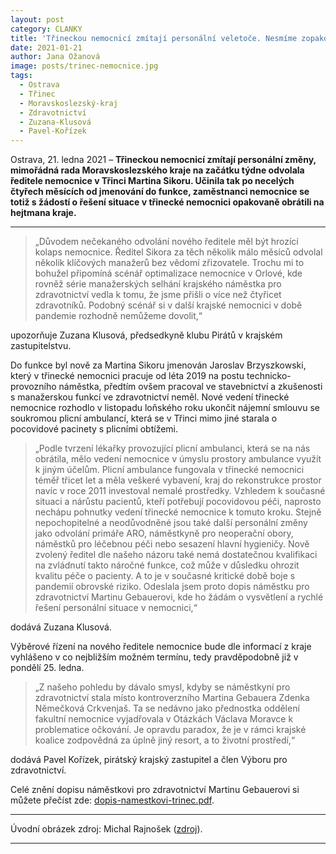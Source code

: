 ```yaml
---
layout: post
category: CLANKY
title: 'Třineckou nemocnicí zmítají personální veletoče. Nesmíme zopakovat orlovský scénář s odchodem zdravotníků'
date: 2021-01-21
author: Jana Ožanová
image: posts/trinec-nemocnice.jpg
tags:
  - Ostrava
  - Třinec
  - Moravskoslezský-kraj
  - Zdravotnictví
  - Zuzana-Klusová
  - Pavel-Kořízek
---
```


Ostrava, 21. ledna 2021 – **Třineckou nemocnicí zmítají personální změny, mimořádná rada Moravskoslezského kraje na začátku týdne odvolala ředitele nemocnice v Třinci Martina Sikoru. Učinila tak po necelých čtyřech měsících od jmenování do funkce, zaměstnanci nemocnice se totiž s žádostí o řešení situace v třinecké nemocnici opakovaně obrátili na hejtmana kraje.**

<hr />

> „Důvodem nečekaného odvolání nového ředitele měl být hrozící kolaps nemocnice. Ředitel Sikora za těch několik málo měsíců odvolal několik klíčových manažerů bez vědomí zřizovatele. Trochu mi to bohužel připomíná scénář optimalizace nemocnice v Orlové, kde rovněž série manažerských selhání krajského náměstka pro zdravotnictví vedla k tomu, že jsme přišli o více než čtyřicet zdravotníků. Podobný scénář si v další krajské nemocnici v době pandemie rozhodně nemůžeme dovolit,“

upozorňuje Zuzana Klusová, předsedkyně klubu Pirátů v krajském zastupitelstvu.

Do funkce byl nově za Martina Sikoru jmenován Jaroslav Brzyszkowski, který v třinecké nemocnici pracuje od léta 2019 na postu technicko-provozního náměstka, předtím ovšem pracoval ve stavebnictví a zkušenosti s manažerskou funkcí ve zdravotnictví neměl. Nové vedení třinecké nemocnice rozhodlo v listopadu loňského roku ukončit nájemní smlouvu se soukromou plicní ambulancí, která se v Třinci mimo jiné starala o pocovidové pacinety s plicními obtížemi.

> „Podle tvrzení lékařky provozující plicní ambulanci, která se na nás obrátila, mělo vedení nemocnice v úmyslu prostory ambulance využít k jiným účelům. Plicní ambulance fungovala v třinecké nemocnici téměř třicet let a měla veškeré vybavení, kraj do rekonstrukce prostor navíc v roce 2011 investoval nemalé prostředky. Vzhledem k současné situaci a nárůstu pacientů, kteří potřebují pocovidovou péči, naprosto nechápu pohnutky vedení třinecké nemocnice k tomuto kroku. Stejně nepochopitelné a neodůvodněné jsou také další personální změny jako odvolání primáře ARO, náměstkyně pro neoperační obory, náměstků pro léčebnou péči nebo sesazení hlavní hygieničy. Nově zvolený ředitel dle našeho názoru také nemá dostatečnou kvalifikaci na zvládnutí takto náročné funkce, což může v důsledku ohrozit kvalitu péče o pacienty. A to je v současné kritické době boje s pandemií obrovské riziko. Odeslala jsem proto dopis náměstku pro zdravotnictví Martinu Gebauerovi, kde ho žádám o vysvětlení a rychlé řešení personální situace v nemocnici,“

dodává Zuzana Klusová.

Výběrové řízení na nového ředitele nemocnice bude dle informací z kraje vyhlášeno v co nejbližším možném termínu, tedy pravděpodobně již v pondělí 25. ledna.

> „Z našeho pohledu by dávalo smysl, kdyby se náměstkyní pro zdravotnictví stala místo kontroverzního Martina Gebauera Zdenka Němečková Crkvenjaš. Ta se nedávno jako přednostka oddělení fakultní nemocnice vyjadřovala v Otázkách Václava Moravce k problematice očkování. Je opravdu paradox, že je v rámci krajské koalice zodpovědná za úplně jiný resort, a to životní prostředí,“

dodává Pavel Kořízek, pirátský krajský zastupitel a člen Výboru pro zdravotnictví.

Celé znění dopisu náměstkovi pro zdravotnictví Martinu Gebauerovi si můžete přečíst zde: [dopis-namestkovi-trinec.pdf](https://a.pirati.cz/msk/doc/dopis-namestkovi-trinec.pdf "411 KiB").

---

Úvodní obrázek zdroj: Michal Rajnošek ([zdroj](https://mapy.cz/zakladni?x=18.6918665&y=49.6747638&z=18&source=firm&id=194507&gallery=1 "Mapy.cz")).

- - -
